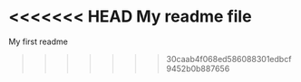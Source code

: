 <<<<<<< HEAD
My readme file
=======
My first readme
>>>>>>> 30caab4f068ed586088301edbcf9452b0b887656
